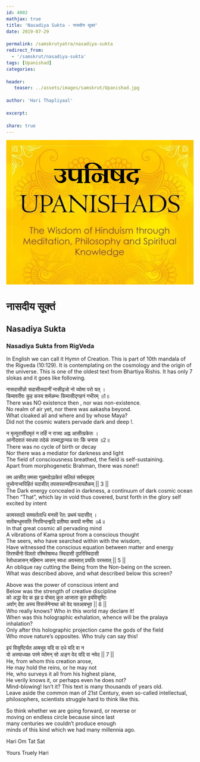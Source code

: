 ```yaml
---
id: 4002    
mathjax: true
title: 'Nasadiya Sukta - नासदीय सूक्तं'
date: 2019-07-29

permalink: /samskrutyatra/nasadiya-sukta
redirect_from: 
  - '/samskrut/nasadiya-sukta'
tags: [Upanishad]
categories:

header:
   teaser: ../assets/images/samskrut/Upanishad.jpg

author: 'Hari Thapliyaal'

excerpt:

share: true
---
```


![](../assets/images/samskrut/Upanishad.jpg)

# नासदीय सूक्तं 
## Nasadiya Sukta

### Nasadiya Sukta from RigVeda

In English we can call it Hymn of Creation. This is part of 10th mandala of the Rigveda (10:129). It is contemplating on the cosmology and the origin of the universe. This is one of the oldest text from Bhartiya Rishis. It has only 7 slokas and it goes like following.

नासदासीन्नो सदासीत्तदानीं नासीद्रजो नो व्योमा परो यत् ।  
किमावरीवः कुह कस्य शर्मन्नम्भः किमासीद्गहनं गभीरम् ॥1॥  
There was NO existence then , nor was non-existence.  
No realm of air yet, nor there was aakasha beyond.  
What cloaked all and where and by whose Maya?  
Did not the cosmic waters pervade dark and deep !.  


न मृत्युरासीदमृतं न तर्हि न रात्र्या अह्न आसीत्प्रकेतः ।  
आनीदवातं स्वधया तदेकं तस्माद्धान्यन्न परः किं चनास ॥2॥  
There was no cycle of birth or decay  
Nor there was a mediator for darkness and light  
The field of consciousness breathed, the field is self-sustaining.  
Apart from morphogenetic Brahman, there was none!!  


तम आसीत् तमसा गूळमग्रेऽप्रकेतं सलिलं सर्वमाइदम्  
तुच्येनाभ्वपिहितं यदासीत् तपसस्तन्महिनाजायतैकम् || 3 ||  
The Dark energy concealed in darkness, a continuum of dark cosmic ocean  
Then “That”, which lay in void thus covered, burst forth in the glory self excited by intent  


कामस्तदग्रॆ समवर्तताधि मनसॊ रॆत: प्रथमं यदासीत् ।  
सतॊबन्धुमसति निरविन्दन्हृदि प्रतीष्या कवयॊ मनीषा ॥4॥  
In that great cosmic all pervading mind  
A vibrations of Kama sprout from a conscious thought  
The seers, who have searched within with the wisdom,  
Have witnessed the conscious equation between matter and energy  
तिरश्चीनो विततो रश्मिरेषामधः स्विदासी दुपरिस्विदासी  
रेतोधाआसन् महिमान आसन् स्वधा अवस्तात् प्रयतिः परस्तात् || 5 ||  
An oblique ray cutting the Being from the Non-being on the screen.  
What was described above, and what described below this screen?  

Above was the power of conscious intent and  
Below was the strength of creative discipline  
को अद्धा वेद क इह प्र वोचत् कुत आजाता कुत इयंविसृष्टिः  
अर्वाग् देवा अस्य विसर्जनेनाथा को वेद यतआबभूव || 6 ||  
Who really knows? Who in this world may declare it!  
When was this holographic exhalation, whence will be the pralaya inhalation?  
Only after this holographic projection came the gods of the field  
Who move nature’s opposites. Who truly can say this!  


इयं विसृष्टिर्यत आबभूव यदि वा दधे यदि वा न  
यो अस्याध्यक्षः परमे व्योमन् सो अङ्ग वेद यदि वा नवेद || 7 ||  
He, from whom this creation arose,  
He may hold the reins, or he may not  
He, who surveys it all from his highest plane,  
He verily knows it, or perhaps even he does not?  
Mind-blowing! Isn’t it? This text is many thousands of years old.  
Leave aside the common man of 21st Century, even so-called intellectual,  
philosophers, scientists struggle hard to think like this.

So think whether we are going forward, or reverse or  
moving on endless circle because since last  
many centuries we couldn’t produce enough  
minds of this kind which we had many millennia ago.

Hari Om Tat Sat

Yours Truely Hari


